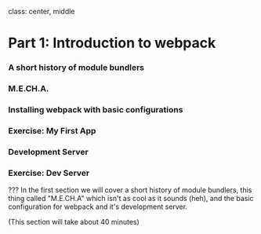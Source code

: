 class: center, middle

# Part 1: Introduction to webpack

### A short history of module bundlers
### M.E.CH.A.
### Installing webpack with basic configurations
### Exercise: My First App
### Development Server
### Exercise: Dev Server

???
In the first section we will cover a short history of module bundlers,
this thing called "M.E.CH.A" which isn't as cool as it sounds (heh), and the basic configuration for webpack and it's development server.

(This section will take about 40 minutes)

